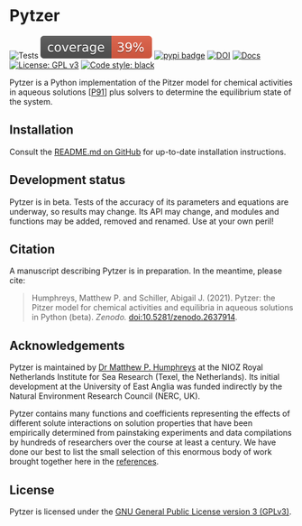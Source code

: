 # Pytzer

![Tests](https://github.com/mvdh7/pytzer/workflows/Tests/badge.svg)
[![Coverage](img/coverage.svg)](https://github.com/mvdh7/pytzer/blob/master/.misc/coverage.txt)
[![pypi badge](https://img.shields.io/pypi/v/pytzer.svg?style=popout)](https://pypi.org/project/pytzer/)
[![DOI](https://img.shields.io/badge/DOI-10.5281%2Fzenodo.2637914-informational)](https://doi.org/10.5281/zenodo.2637914)
[![Docs](https://readthedocs.org/projects/pytzer/badge/?version=latest&style=flat)](https://pytzer.readthedocs.io/en/latest/)
[![License: GPL v3](https://img.shields.io/badge/License-GPLv3-blue.svg)](https://www.gnu.org/licenses/gpl-3.0)
[![Code style: black](https://img.shields.io/badge/code%20style-black-000000.svg)](https://github.com/psf/black)

Pytzer is a Python implementation of the Pitzer model for chemical activities in aqueous solutions [[P91](refs/#p)] plus solvers to determine the equilibrium state of the system.

## Installation

Consult the [README.md on GitHub](https://github.com/mvdh7/pytzer/tree/master#pytzer) for up-to-date installation instructions.

## Development status

Pytzer is in beta.  Tests of the accuracy of its parameters and equations are underway, so results may change.  Its API may change, and modules and functions may be added, removed and renamed.  Use at your own peril!

## Citation

A manuscript describing Pytzer is in preparation.  In the meantime, please cite:

> Humphreys, Matthew P. and Schiller, Abigail J. (2021).  Pytzer: the Pitzer model for chemical activities and equilibria in aqueous solutions in Python (beta).  *Zenodo.* [doi:10.5281/zenodo.2637914](https://doi.org/10.5281/zenodo.2637914).

## Acknowledgements

Pytzer is maintained by [Dr Matthew P. Humphreys](https://humphreys.science) at the NIOZ Royal Netherlands Institute for Sea Research (Texel, the Netherlands).  Its initial development at the University of East Anglia was funded indirectly by the Natural Environment Research Council (NERC, UK).

Pytzer contains many functions and coefficients representing the effects of different solute interactions on solution properties that have been empirically determined from painstaking experiments and data compilations by hundreds of researchers over the course at least a century.  We have done our best to list the small selection of this enormous body of work brought together here in the [references](refs).

## License

Pytzer is licensed under the [GNU General Public License version 3 (GPLv3)](https://www.gnu.org/licenses/gpl-3.0.en.html).

